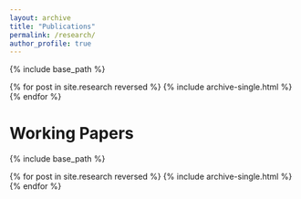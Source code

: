 ```yaml
---
layout: archive
title: "Publications"
permalink: /research/
author_profile: true
---
```



{% include base_path %}

{% for post in site.research reversed %}
  {% include archive-single.html %}
{% endfor %}

<h1> Working Papers </h1>

{% include base_path %}

{% for post in site.research reversed %}
  {% include archive-single.html %}
{% endfor %}
